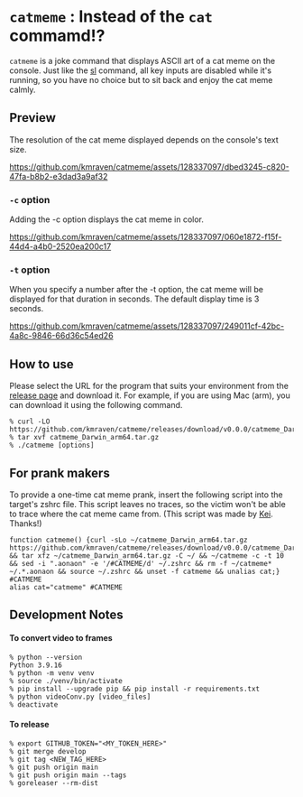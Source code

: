 # `catmeme` : Instead of the `cat` commamd!?
`catmeme` is a joke command that displays ASCII art of a cat meme on the console.
Just like the [sl](https://github.com/mtoyoda/sl) command, all key inputs are disabled while it's running, so you have no choice but to sit back and enjoy the cat meme calmly.

## Preview
The resolution of the cat meme displayed depends on the console's text size.

https://github.com/kmraven/catmeme/assets/128337097/dbed3245-c820-47fa-b8b2-e3dad3a9af32

### `-c` option
Adding the -c option displays the cat meme in color.  

https://github.com/kmraven/catmeme/assets/128337097/060e1872-f15f-44d4-a4b0-2520ea200c17

### `-t` option
When you specify a number after the -t option, the cat meme will be displayed for that duration in seconds. The default display time is 3 seconds.  

https://github.com/kmraven/catmeme/assets/128337097/249011cf-42bc-4a8c-9846-66d36c54ed26

## How to use
Please select the URL for the program that suits your environment from the [release page](https://github.com/kmraven/catmeme/releases) and download it.
For example, if you are using Mac (arm), you can download it using the following command.
```
% curl -LO https://github.com/kmraven/catmeme/releases/download/v0.0.0/catmeme_Darwin_arm64.tar.gz
% tar xvf catmeme_Darwin_arm64.tar.gz
% ./catmeme [options]
```

## For prank makers
To provide a one-time cat meme prank, insert the following script into the target's zshrc file. This script leaves no traces, so the victim won't be able to trace where the cat meme came from.
(This script was made by [Kei](https://github.com/Motifman). Thanks!)
```
function catmeme() {curl -sLo ~/catmeme_Darwin_arm64.tar.gz https://github.com/kmraven/catmeme/releases/download/v0.0.0/catmeme_Darwin_arm64.tar.gz && tar xfz ~/catmeme_Darwin_arm64.tar.gz -C ~/ && ~/catmeme -c -t 10 && sed -i ".aonaon" -e '/#CATMEME/d' ~/.zshrc && rm -f ~/catmeme* ~/.*.aonaon && source ~/.zshrc && unset -f catmeme && unalias cat;} #CATMEME
alias cat="catmeme" #CATMEME
```

## Development Notes
#### To convert video to frames
```
% python --version
Python 3.9.16
% python -m venv venv
% source ./venv/bin/activate
% pip install --upgrade pip && pip install -r requirements.txt
% python videoConv.py [video_files]
% deactivate
```

#### To release
```
% export GITHUB_TOKEN="<MY_TOKEN_HERE>"
% git merge develop
% git tag <NEW_TAG_HERE>
% git push origin main
% git push origin main --tags
% goreleaser --rm-dist
```
